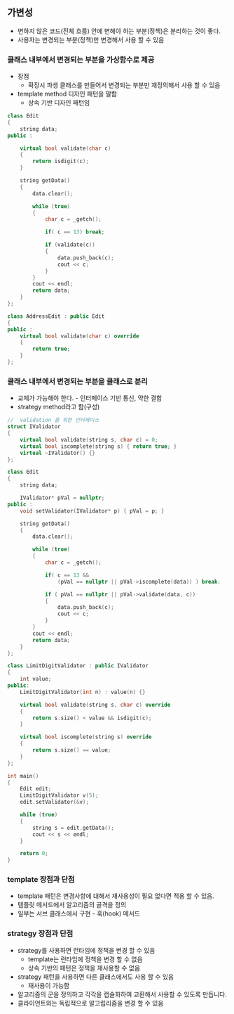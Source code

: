 ## 가변성
* 변하지 않은 코드(전체 흐름) 안에 변해야 하는 부분(정책)은 분리하는 것이 좋다.
* 사용자는 변경되는 부분(정책)만 변경해서 사용 할 수 있음
### 클래스 내부에서 변경되는 부분을 가상함수로 제공
* 장점
  * 확장시 파생 클래스를 만들어서 변경되는 부분만 재정의해서 사용 할 수 있음
* template method 디자인 패턴을 말함
  * 상속 기반 디자인 패턴임
```c++
class Edit
{
    string data;
public :

    virtual bool validate(char c)
    {
        return isdigit(c);
    }

    string getData()
    {
        data.clear();

        while (true)
        {
            char c = _getch();

            if( c == 13) break;

            if (validate(c))
            {
                data.push_back(c);
                cout << c;
            }
        }
        cout << endl;
        return data;
    }
};

class AddressEdit : public Edit
{
public :
    virtual bool validate(char c) override
    {
        return true;
    }
};
```
### 클래스 내부에서 변경되는 부분을 클래스로 분리
* 교체가 가능해야 한다. - 인터페이스 기반 통신, 약한 결합
* strategy method라고 함(구성)
```c++
//  validation 을 위한 인터페이스
struct IValidator
{
    virtual bool validate(string s, char c) = 0;
    virtual bool iscomplete(string s) { return true; }
    virtual ~IValidator() {}
};

class Edit
{
    string data;

    IValidator* pVal = nullptr;
public :
    void setValidator(IValidator* p) { pVal = p; }

    string getData()
    {
        data.clear();

        while (true)
        {
            char c = _getch();

            if( c == 13 && 
                (pVal == nullptr || pVal->iscomplete(data)) ) break;

            if ( pVal == nullptr || pVal->validate(data, c))
            {
                data.push_back(c);
                cout << c;
            }
        }
        cout << endl;
        return data;
    }
};

class LimitDigitValidator : public IValidator
{
    int value;
public:
    LimitDigitValidator(int n) : value(n) {}

    virtual bool validate(string s, char c) override
    {
        return s.size() < value && isdigit(c);
    }

    virtual bool iscomplete(string s) override
    {
        return s.size() == value;
    }
};

int main()
{
    Edit edit;
    LimitDigitValidator v(5);
    edit.setValidator(&v);

    while (true)
    {
        string s = edit.getData();
        cout << s << endl;
    }

    return 0;
}
```
### template 장점과 단점
* template 패턴은 변경사항에 대해서 재사용성이 필요 없다면 적용 할 수 있음.
* 템플릿 메서드에서 알고리즘의 골격을 정의
* 일부는 서브 클래스에서 구현 - 훅(hook) 메서드 

### strategy 장점과 단점
* strategy를 사용하면 런타임에 정책을 변경 할 수 있음
  * template는 런타임에 정책을 변경 할 수 없음
  * 상속 기반의 패턴은 정책을 재사용할 수 없음
* strategy 패턴을 사용하면 다른 클래스에서도 사용 할 수 있음
  * 재사용이 가능함
* 알고리즘의 군을 정의하고 각각을 캡슐화하여 교환해서 사용할 수 있도록 만듭니다.
* 클라이언트와는 독립적으로 알고립리즘을 변경 할 수 있음
